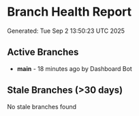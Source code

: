 # Branch Health Report
Generated: Tue Sep  2 13:50:23 UTC 2025

## Active Branches
- **main** - 18 minutes ago by Dashboard Bot

## Stale Branches (>30 days)
No stale branches found
